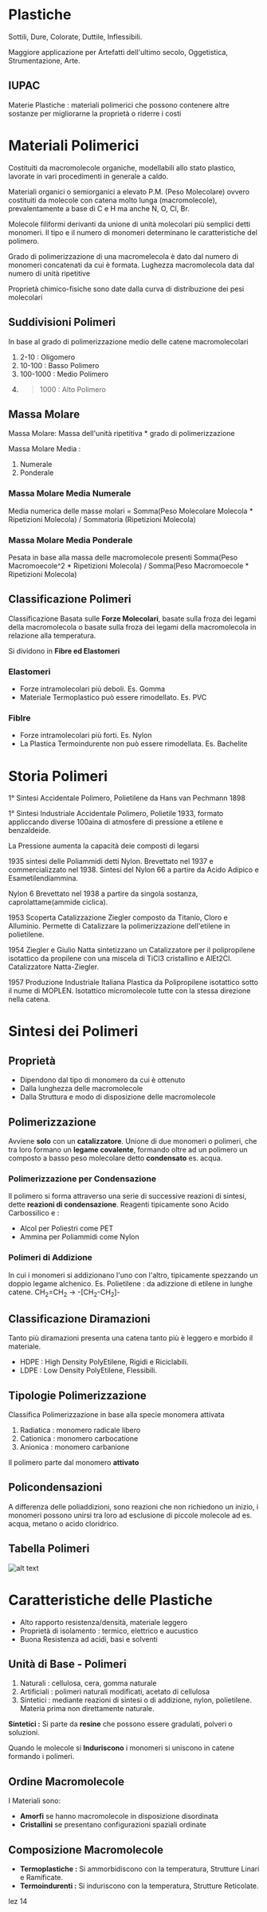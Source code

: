 # Plastiche
Sottili, Dure, Colorate, Duttile, Inflessibili.

Maggiore applicazione per Artefatti dell'ultimo secolo, Oggetistica, Strumentazione, Arte.
## IUPAC
Materie Plastiche : materiali polimerici che possono contenere altre sostanze per migliorarne la proprietà  o riderre i costi
# Materiali Polimerici
Costituiti da macromolecole organiche, modellabili allo stato plastico,
lavorate in vari procedimenti in generale a caldo.

Materiali organici o semiorganici a elevato P.M. (Peso Molecolare)
ovvero costituiti da molecole con catena molto lunga (macromolecole),
prevalentamente a base di C e H ma anche N, O, Cl, Br.

Molecole filiformi derivanti da unione di unità molecolari più semplici detti monomeri. Il tipo e il numero di monomeri determinano le caratteristiche del polimero.

Grado di polimerizzazione di una macromelecola è dato dal numero di monomeri concatenati da cui è formata. Lughezza macromolecola data dal numero di unità ripetitive

Proprietà chimico-fisiche sono date dalla curva di distribuzione dei pesi molecolari

## Suddivisioni Polimeri
In base al grado di polimerizzazione medio delle catene macromolecolari 
 1. 2-10 : Oligomero
 2. 10-100 : Basso Polimero
 3. 100-1000 : Medio Polimero
 4. > 1000 : Alto Polimero
 
## Massa Molare 
Massa Molare: Massa dell'unità ripetitiva * grado di polimerizzazione

Massa Molare Media :
 1. Numerale
 2. Ponderale 
   
### Massa Molare Media Numerale
Media numerica delle masse molari =
Somma(Peso Molecolare Molecola * Ripetizioni Molecola) / Sommatoria (Ripetizioni Molecola)

### Massa Molare Media Ponderale
Pesata in base alla massa delle macromolecole presenti
Somma(Peso Macromoecole^2 * Ripetizioni Molecola) / Somma(Peso Macromoecole * Ripetizioni Molecola)

## Classificazione Polimeri
Classificazione Basata sulle **Forze Molecolari**,
basate sulla froza dei legami della macromolecola o 
basate sulla froza dei legami della macromolecola in relazione alla temperatura.

Si dividono in **Fibre ed Elastomeri**
### Elastomeri
 - Forze intramolecolari più deboli. Es. Gomma
 - Materiale Termoplastico può essere rimodellato. Es. PVC
### Fiblre
 - Forze intramolecolari più forti. Es. Nylon
 - La Plastica Termoindurente non può essere rimodellata. Es. Bachelite

# Storia Polimeri

1° Sintesi Accidentale Polimero, Polietilene da Hans van Pechmann 1898

1° Sintesi Industriale Accidentale Polimero, Polietile  1933, formato appliccando
diverse 100aina di atmosfere di pressione a etilene e benzaldeide.

La Pressione aumenta la capacità deie composti di legarsi

1935 sintesi delle Poliammidi detti Nylon. Brevettato nel 1937 e commercializzato nel 1938.
Sintesi del Nylon 66 a partire da Acido Adipico e Esametilendiammina.

Nylon 6 Brevettato nel 1938 a partire da singola sostanza, caprolattame(ammide ciclica).

1953 Scoperta Catalizzazione Ziegler composto da Titanio, Cloro e Alluminio.
Permette di Catalizzare la polimerizzazione dell'etilene in polietilene.

1954 Ziegler e Giulio Natta sintetizzano un Catalizzatore per il polipropilene isotattico
da propilene con una miscela di TiCl3 cristallino e AlEt2Cl. Catalizzatore Natta-Ziegler.

1957 Produzione Industriale Italiana Plastica da Polipropilene isotattico sotto il nume di MOPLEN.
Isotattico micromolecole tutte con la stessa direzione nella catena.

# Sintesi dei Polimeri

## Proprietà
 - Dipendono dal tipo di monomero da cui è ottenuto
 - Dalla lunghezza delle macromolecole
 - Dalla Struttura e modo di disposizione delle macromolecole

## Polimerizzazione
Avviene **solo** con un **catalizzatore**.
Unione di due monomeri o polimeri, che tra loro formano un **legame covalente**, 
formando oltre ad un polimero un composto a basso peso molecolare detto **condensato** es. acqua.

### Polimerizzazione per Condensazione
Il polimero si forma attraverso una serie di successive reazioni di sintesi, 
dette **reazioni di condensazione**.
Reagenti tipicamente sono Acido Carbossilico e :
 - Alcol per Poliestri come PET
 - Ammina per Poliammidi come Nylon

### Polimeri di Addizione
In cui i monomeri si addizionano l'uno con l'altro, tipicamente spezzando
un doppio legame alchenico.
Es. Polietilene : da adizzione di etilene in lunghe catene. 
CH<sub>2</sub>=CH<sub>2</sub> -> -[CH<sub>2</sub>-CH<sub>2</sub>]-

## Classificazione Diramazioni
Tanto più diramazioni presenta una catena tanto più è leggero e morbido il materiale.
 - HDPE : High Density PolyEtilene, Rigidi e Riciclabili.
 - LDPE : Low Density PolyEtilene, Flessibili.

## Tipologie Polimerizzazione
Classifica Polimerizzazione in base alla specie monomera attivata
 1. Radiatica : monomero radicale libero
 2. Cationica : monomero carbocatione
 3. Anionica : monomero carbanione

Il polimero parte dal monomero **attivato**

## Policondensazioni
A differenza delle poliaddizioni, sono reazioni che non richiedono un inizio,
i monomeri possono unirsi tra loro ad esclusione di piccole molecole 
ad es. acqua, metano o acido cloridrico.
## Tabella Polimeri

![alt text](img\Polimeri.JPG)

# Caratteristiche delle Plastiche
 - Alto rapporto resistenza/densità, materiale leggero
 - Proprietà di isolamento : termico, elettrico e aucustico
 - Buona Resistenza ad acidi, basi e solventi 
## Unità di Base - Polimeri
 1. Naturali : cellulosa, cera, gomma naturale
 2. Artificiali : polimeri naturali modificati, acetato di cellulosa
 3. Sintetici : mediante reazioni di sintesi o di addizione, nylon, polietilene. Materia prima non direttamente naturale.

**Sintetici :** Si parte da **resine** che possono essere gradulati, polveri o soluzioni.

Quando le molecole si **Induriscono** i monomeri si uniscono in catene formando i polimeri.

## Ordine Macromolecole
I Materiali sono:
 - **Amorfi** se hanno macromolecole in disposizione disordinata
 - **Cristallini** se presentano configurazioni spaziali ordinate

## Composizione Macromolecole
 - **Termoplastiche :** Si ammorbidiscono con la temperatura, Strutture Linari e Ramificate.
 - **Termoindurenti :** Si induriscono con la temperatura, Strutture Reticolate.

lez 14

